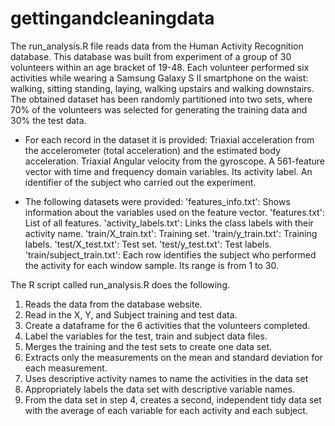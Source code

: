 # gettingandcleaningdata
The run_analysis.R file reads data from the Human Activity Recognition database. This database was built from experiment of a group of 30 volunteers within an age bracket of 19-48. Each volunteer performed six activities while wearing a Samsung Galaxy S II smartphone on the waist: walking, sitting standing, laying, walking upstairs and walking downstairs. The obtained dataset has been randomly partitioned into two sets, where 70% of the volunteers was selected for generating the training data and 30% the test data.
-	For each record in the dataset it is provided: 
    Triaxial acceleration from the accelerometer (total acceleration) and the estimated body acceleration.
    Triaxial Angular velocity from the gyroscope. 
    A 561-feature vector with time and frequency domain variables.
    Its activity label.
    An identifier of the subject who carried out the experiment.
    
    
-	The following datasets were provided:
    'features_info.txt': Shows information about the variables used on the feature vector.
    'features.txt': List of all features.
    'activity_labels.txt': Links the class labels with their activity name.
    'train/X_train.txt': Training set.
    'train/y_train.txt': Training labels.
    'test/X_test.txt': Test set.
    'test/y_test.txt': Test labels.
    'train/subject_train.txt': Each row identifies the subject who performed the activity for each window sample. Its range is from 1 to 30.

The R script called run_analysis.R does the following. 
1.	Reads the data from the database website.
2.	Read in the X, Y, and Subject training and test data.
3.	Create a dataframe for the 6 activities that the volunteers completed.
4.	Label the variables for the test, train and subject data files.
5.	Merges the training and the test sets to create one data set.
6.	Extracts only the measurements on the mean and standard deviation for each measurement. 
7.	Uses descriptive activity names to name the activities in the data set
8.	Appropriately labels the data set with descriptive variable names. 
9.	From the data set in step 4, creates a second, independent tidy data set with the average of each variable for each activity and each subject.
